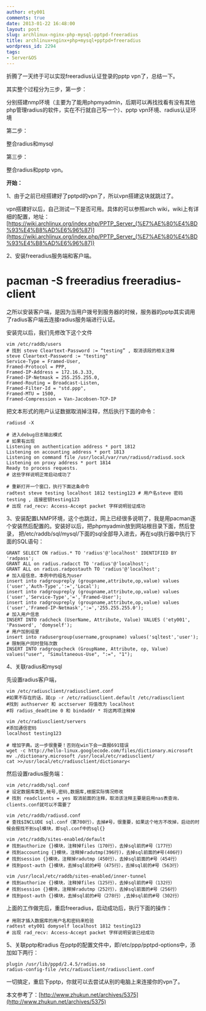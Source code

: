 ```yaml
---
author: ety001
comments: true
date: 2013-01-22 16:48:00
layout: post
slug: archlinux-nginx-php-mysql-pptpd-freeradius
title: archlinux+nginx+php+mysql+pptpd+freeradius
wordpress_id: 2294
tags:
- Server&OS
---
```


折腾了一天终于可以实现freeradius认证登录的pptp vpn了，总结一下。

其实整个过程分为三步，第一步：

分别搭建nmp环境（主要为了能用phpmyadmin，后期可以再找找看有没有其他php管理radius的软件，实在不行就自己写一个）、pptp vpn环境、radius认证环境

第二步：

整合radius和mysql

第三步：

整合radius和pptp vpn。

**开始：**

1、由于之前已经搭建好了pptpd的vpn了，所以vpn搭建这块就跳过了。

vpn搭建好以后，自己测试一下是否可用。具体的可以参照arch wiki，wiki上有详细的配置，地址：[https://wiki.archlinux.org/index.php/PPTP_Server_(%E7%AE%80%E4%BD%93%E4%B8%AD%E6%96%87)](https://wiki.archlinux.org/index.php/PPTP_Server_(%E7%AE%80%E4%BD%93%E4%B8%AD%E6%96%87))

2、安装freeradius服务端和客户端。

# pacman -S freeradius freeradius-client<!-- more -->

之所以安装客户端，是因为当用户拨号到服务器的时候，服务器的pptp其实调用了radius客户端去连接radius服务端进行认证。

安装完以后，我们先修改下这个文件


    vim /etc/raddb/users
    # 找到 steve Cleartext-Password := “testing” , 取消该段的相关注释
    steve Cleartext-Password := "testing"
    Service-Type = Framed-User,
    Framed-Protocol = PPP,
    Framed-IP-Address = 172.16.3.33,
    Framed-IP-Netmask = 255.255.255.0,
    Framed-Routing = Broadcast-Listen,
    Framed-Filter-Id = "std.ppp",
    Framed-MTU = 1500,
    Framed-Compression = Van-Jacobsen-TCP-IP


把文本形式的用户认证数据取消掉注释，然后执行下面的命令：


    radiusd -X

    # 进入debug日志输出模式
    # 如果有出现
    Listening on authentication address * port 1812
    Listening on accounting address * port 1813
    Listening on command file /usr/local/var/run/radiusd/radiusd.sock
    Listening on proxy address * port 1814
    Ready to process requests.
    # 这些字样说明正常启动成功了

    # 重新打开一个窗口，执行下面这条命令
    radtest steve testing localhost 1812 testing123 # 用户名steve 密码testing , 连接密钥testing123
    # 出现 rad_recv: Access-Accept packet 字样说明验证成功


3、安装配置LNMP环境，这个也跳过，网上已经很多说明了，我是用pacman逐个安装然后配置的。安装好以后，把phpmyadmin放到网站根目录下面，然后登录，
把/etc/raddb/sql/mysql/下面的sql全部导入进去，再在sql执行器中执行下面的SQL语句：


    GRANT SELECT ON radius.* TO 'radius'@'localhost' IDENTIFIED BY 'radpass';
    GRANT ALL on radius.radacct TO 'radius'@'localhost';
    GRANT ALL on radius.radpostauth TO 'radius'@'localhost';
    # 加入组信息，本例中的组名为user
    insert into radgroupreply (groupname,attribute,op,value) values ('user','Auth-Type',':=','Local');
    insert into radgroupreply (groupname,attribute,op,value) values ('user','Service-Type','=','Framed-User');
    insert into radgroupreply (groupname,attribute,op,value) values ('user','Framed-IP-Netmask',':=','255.255.255.0');
    # 加入用户信息
    INSERT INTO radcheck (UserName, Attribute, Value) VALUES ('ety001', 'Password', 'domyself');
    # 用户加到组里
    insert into radusergroup(username,groupname) values('sqltest','user');
    # 限制账户同时登陆次数
    INSERT INTO radgroupcheck (GroupName, Attribute, op, Value) values("user", "Simultaneous-Use", ":=", "1");


4、关联radius和mysql

先设置radius客户端，


    vim /etc/radiusclient/radiusclient.conf
    #如果不存在的话，就cp -r /etc/radiusclient.default /etc/radiusclient
    #找到 authserver 和 acctserver 将值改为 localhost
    #将 radius_deadtime 0 和 bindaddr * 将这两项注释掉

    vim /etc/radiusclient/servers
    #添加通信密码
    localhost testing123

    # 增加字典。这一步很重要！否则在win下会一直报691错误
    wget -c http://hello-linux.googlecode.com/files/dictionary.microsoft
    mv ./dictionary.microsoft /usr/local/etc/radiusclient/
    cat >>/usr/local/etc/radiusclient/dictionary<


然后设置radius服务端：


    vim /etc/raddb/sql.conf
    # 设定数据库类型,帐号,密码,数据库,根据实际情况修改
    # 找到 readclients = yes 取消前面的注释，取消该注释主要是启用nas表查询，clients.conf就可以不需要了

    vim /etc/raddb/radiusd.conf
    # 查找$INCLUDE sql.conf（第700行），去掉#号，很重要，如果这个地方不改掉，启动的时候会报找不到sql模块，即sql.conf中的sql{}

    vim /etc/raddb/sites-enabled/default
    # 找到authorize {}模块，注释掉files（170行），去掉sql前的#号（177行）
    # 找到accounting {}模块，注释掉radutmp(396行)，去掉sql前面的#号(406行)
    # 找到session {}模块，注释掉radutmp（450行），去掉sql前面的#号（454行）
    # 找到post-auth {}模块，去掉sql前的#号（475行），去掉sql前的#号（563行）

    vim /usr/local/etc/raddb/sites-enabled/inner-tunnel
    # 找到authorize {}模块，注释掉files（125行），去掉sql前的#号（132行）
    # 找到session {}模块，注释掉radutmp（252行），去掉sql前面的#号（256行）
    # 找到post-auth {}模块，去掉sql前的#号（278行）,去掉sql前的#号（302行）


上面的工作做完后，重启freeradius，启动成功后，执行下面的操作：


    # 用刚才插入数据库的用户名和密码来检验
    radtest ety001 domyself localhost 1812 testing123
    # 出现 rad_recv: Access-Accept packet 字样说明安装已经成功


5、关联pptp和radius
在pptp的配置文件中，即/etc/ppp/pptpd-options中，添加如下两行：


    plugin /usr/lib/pppd/2.4.5/radius.so
    radius-config-file /etc/radiusclient/radiusclient.conf


一切搞定，重启下pptp，你就可以去尝试从别的电脑上来连接你的vpn了。

本文参考了：[http://www.zhukun.net/archives/5375](http://www.zhukun.net/archives/5375)


